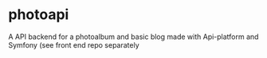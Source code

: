 # photoapi

A API backend for a photoalbum and basic blog made with Api-platform and Symfony (see front end repo separately
